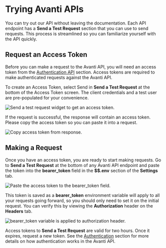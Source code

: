 # Trying Avanti APIs

You can try out our API without leaving the documentation. Each API endpoint has a **Send a Test Request** section that you can use to send requests. This process is streamlined so you can familiarize yourself with the API quickly. 

## Request an Access Token

Before you can make a request to the Avanti API, you will need an access token from the [Authentication API](/avanti-auth-api/token/access-token) section. Access tokens are required to make authenticated requests against the Avanti API. 

To create an Access Token, select Send in **Send a Test Request** at the bottom of the Access Token screen. The client credentials and a test user are pre-populated for your convenience. 

![Send a test request widget to get an access token.](https://firebasestorage.googleapis.com/v0/b/avanti-hcm.appspot.com/o/api-docs%2Fsend-token-request.png?alt=media&token=f6826e16-449e-4867-aa2f-b5253436623c)

If the request is successful, the response will contain an access token. Please copy the access token so you can paste it into a request.

![Copy access token from response.](https://firebasestorage.googleapis.com/v0/b/avanti-hcm.appspot.com/o/api-docs%2Fsend-token-response.png?alt=media&token=6ddc117e-0e2e-4441-8405-ddc4102a24d7)

## Making a Request

Once you have an access token, you are ready to start making requests. Go to **Send a Test Request** at the bottom of any Avanti API endpoint and paste the token into the **bearer_token** field in the **\$\$.env** section of the **Settings** tab.

![Paste the access token to the bearer_token field.](https://firebasestorage.googleapis.com/v0/b/avanti-hcm.appspot.com/o/api-docs%2Fsend-request-with-token.png?alt=media&token=7099627e-2a1e-4101-aad7-435aac6c818a)

This token is saved as a **bearer_token** environment variable will apply to all your requests going forward, so you should only need to set it on the initial request. You can verify this by viewing the **Authorization** header on the **Headers** tab.

![bearer_token variable is applied to authorization header.](https://firebasestorage.googleapis.com/v0/b/avanti-hcm.appspot.com/o/api-docs%2Fauthorization-header.png?alt=media&token=88caf679-5d3a-42b7-b00e-6481347e8e1e)

Access tokens to **Send a Test Request** are valid for two hours. Once it expires, request a new token. See the [Authentication](/auth/getting-started) section for more details on how authentication works in the Avanti API.
